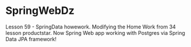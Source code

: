 # SpringWebDz
Lesson 59 - SpringData howework.
Modifying the Home Work from 34 lesson productstar.
Now Spring Web app working with Postgres via Spring Data JPA framework!
